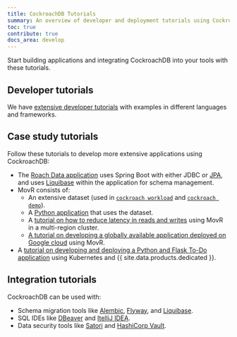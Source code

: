```yaml
---
title: CockroachDB Tutorials
summary: An overview of developer and deployment tutorials using CockroachDB
toc: true
contribute: true
docs_area: develop
---
```


Start building applications and integrating CockroachDB into your tools with these tutorials.

## Developer tutorials

We have [extensive developer tutorials](example-apps.html) with examples in different languages and frameworks.

## Case study tutorials

Follow these tutorials to develop more extensive applications using CockroachDB:

- The [Roach Data application](build-a-spring-app-with-cockroachdb-jdbc.html) uses Spring Boot with either JDBC or [JPA](build-a-spring-app-with-cockroachdb-jpa.html), and uses [Liquibase](liquibase.html) within the application for schema management.
- MovR consists of:
  - An extensive dataset (used in [`cockroach workload`](cockroach-workload.html) and [`cockroach demo`](cockroach-demo.html)).
  - A [Python application](movr.html) that uses the dataset. 
  - A [tutorial on how to reduce latency in reads and writes](demo-low-latency-multi-region-deployment.html) using MovR in a multi-region cluster.
  - [A tutorial on developing a globally available application deployed on Google cloud](movr.html#develop-and-deploy-a-global-application) using MovR.
- A [tutorial on developing and deploying a Python and Flask To-Do application](../cockroachcloud/deploy-a-python-to-do-app-with-flask-kubernetes-and-cockroachcloud.html) using Kubernetes and {{ site.data.products.dedicated }}.

## Integration tutorials

CockroachDB can be used with:

- Schema migration tools like [Alembic](alembic.html), [Flyway](flyway.html), and [Liquibase](liquibase.html).
- SQL IDEs like [DBeaver](dbeaver.html) and [ItelliJ IDEA](intellij-idea.html).
- Data security tools like [Satori](satori-integration.html) and [HashiCorp Vault](hashicorp-integration.html).
